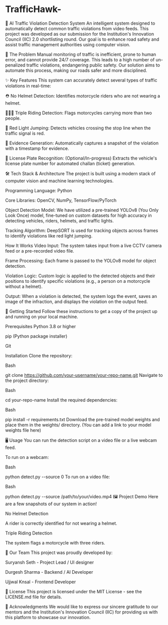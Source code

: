 # TrafficHawk-
🚦 AI Traffic Violation Detection System
An intelligent system designed to automatically detect common traffic violations from video feeds. This project was developed as our submission for the Institution's Innovation Council (IIC) 2.0 shortlisting round. Our goal is to enhance road safety and assist traffic management authorities using computer vision.

🎯 The Problem
Manual monitoring of traffic is inefficient, prone to human error, and cannot provide 24/7 coverage. This leads to a high number of un-penalized traffic violations, endangering public safety. Our solution aims to automate this process, making our roads safer and more disciplined.

✨ Key Features
This system can accurately detect several types of traffic violations in real-time:

⛑️ No Helmet Detection: Identifies motorcycle riders who are not wearing a helmet.

👨‍👨‍👧 Triple Riding Detection: Flags motorcycles carrying more than two people.

🚦 Red Light Jumping: Detects vehicles crossing the stop line when the traffic signal is red.

📸 Evidence Generation: Automatically captures a snapshot of the violation with a timestamp for evidence.

🔢 License Plate Recognition: (Optional/In-progress) Extracts the vehicle's license plate number for automated challan (ticket) generation.

🛠️ Tech Stack & Architecture
The project is built using a modern stack of computer vision and machine learning technologies.

Programming Language: Python

Core Libraries: OpenCV, NumPy, TensorFlow/PyTorch

Object Detection Model: We have utilized a pre-trained YOLOv8 (You Only Look Once) model, fine-tuned on custom datasets for high accuracy in detecting vehicles, riders, helmets, and traffic lights.

Tracking Algorithm: DeepSORT is used for tracking objects across frames to identify violations like red light jumping.

How It Works
Video Input: The system takes input from a live CCTV camera feed or a pre-recorded video file.

Frame Processing: Each frame is passed to the YOLOv8 model for object detection.

Violation Logic: Custom logic is applied to the detected objects and their positions to identify specific violations (e.g., a person on a motorcycle without a helmet).

Output: When a violation is detected, the system logs the event, saves an image of the infraction, and displays the violation on the output feed.

🚀 Getting Started
Follow these instructions to get a copy of the project up and running on your local machine.

Prerequisites
Python 3.8 or higher

pip (Python package installer)

Git

Installation
Clone the repository:

Bash

git clone https://github.com/your-username/your-repo-name.git
Navigate to the project directory:

Bash

cd your-repo-name
Install the required dependencies:

Bash

pip install -r requirements.txt
Download the pre-trained model weights and place them in the weights/ directory.
(You can add a link to your model weights file here)

🖥️ Usage
You can run the detection script on a video file or a live webcam feed.

To run on a webcam:

Bash

python detect.py --source 0
To run on a video file:

Bash

python detect.py --source /path/to/your/video.mp4
🖼️ Project Demo
Here are a few snapshots of our system in action!

No Helmet Detection

A rider is correctly identified for not wearing a helmet.

Triple Riding Detection

The system flags a motorcycle with three riders.

👥 Our Team
This project was proudly developed by:

Suryansh Seth - Project Lead / UI designer

Durgesh Sharma - Backend / AI Developer 

Ujjwal Knsal - Frontend Developer 

📜 License
This project is licensed under the MIT License - see the LICENSE.md file for details.

🙏 Acknowledgments
We would like to express our sincere gratitude to our mentors and the Institution's Innovation Council (IIC) for providing us with this platform to showcase our innovation.
